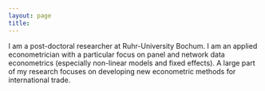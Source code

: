 ```yaml
---
layout: page
title:
---
```


I am a post-doctoral researcher at Ruhr-University Bochum. I am an applied econometrician with a particular focus on panel and network data econometrics (especially non-linear models and fixed effects). A large part of my research focuses on developing new econometric methods for international trade.